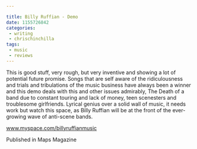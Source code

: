 ```yaml
---

title: Billy Ruffian - Demo
date: 1155726842
categories:
 - writing
 - chrischinchilla
tags: 
 - music 
 - reviews
---
```


This is good stuff, very rough, but very inventive and showing a lot of potential future promise. Songs that are self aware of the ridiculousness and trials and tribulations of the music business have always been a winner and this demo deals with this and other issues admirably, The Death of a band due to constant touring and lack of money, teen scenesters and troublesome girlfriends. Lyrical genius over a solid wall of music, it needs work but watch this space, as Billy Ruffian will be at the front of the ever-growing wave of anti-scene bands.

<a href='https://www.myspace.com/billyruffianmusic' target='_blank'>www.myspace.com/billyruffianmusic</a>

Published in Maps Magazine
